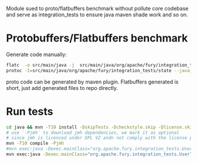 Module sued to proto/flatbuffers benchmark without pollute core codebase and serve as integration_tests to 
ensure java maven shade work and so on.
# Protobuffers/Flatbuffers benchmark
Generate code manually:
```bash
flatc  -o src/main/java -j  src/main/java/org/apache/fury/integration_tests/state/bench.fbs 
protoc -I=src/main/java/org/apache/fury/integration_tests/state --java_out=src/main/java/ bench.proto
```
proto code can be generated by maven plugin.
Flatbuffers generated is short, just add generated files to repo directly.

# Run tests
```bash
cd java && mvn -T10 install -DskipTests -Dcheckstyle.skip -Dlicense.skip -Dmaven.javadoc.skip && cd ../integration_tests/perftests
# use `-Pjmh` to download jmh dependencies, we mark it as optional
# since jmh is licenced under GPL V2 andn not comply with the license policy of ASF.
mvn -T10 compile -Pjmh
#mvn exec:java -Dexec.mainClass="org.apache.fury.integration_tests.UserTypeSerializeSuite" -Dexec.args="-f 1 -wi 0 -i 1 -t 1 -w 1s -r 1s -rf csv"
mvn exec:java -Dexec.mainClass="org.apache.fury.integration_tests.UserTypeSerializeSuite" -Pjmh
```